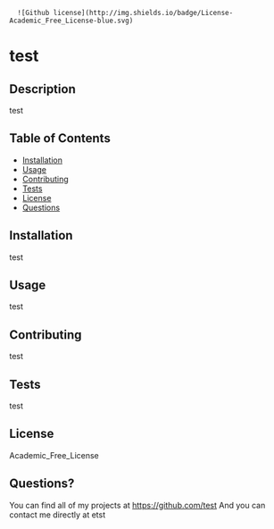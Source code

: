 
  
      ![Github license](http://img.shields.io/badge/License-Academic_Free_License-blue.svg)
    
  
  # test

  ## Description
  test

  ## Table of Contents
  * [Installation](#installation)
  * [Usage](#usage)
  * [Contributing](#contributing)
  * [Tests](#tests)
  * [License](#license)
  * [Questions](#questions)

  ## Installation
  test

  ## Usage
  test

  ## Contributing
  test

  ## Tests
  test

  ## License
  Academic_Free_License

  ## Questions?
  You can find all of my projects at https://github.com/test
  And you can contact me directly at etst

